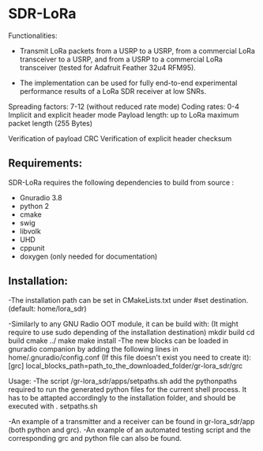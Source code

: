 # SDR-LoRa

Functionalities: 
- Transmit LoRa packets from a USRP to a USRP, from a commercial LoRa transceiver to a USRP, and from a USRP to a commercial LoRa transceiver (tested for Adafruit Feather 32u4 RFM95). 

- The implementation can be used for fully end-to-end experimental performance results of a LoRa SDR receiver at low SNRs.

Spreading factors: 7-12 (without reduced rate mode)
Coding rates: 0-4
Implicit and explicit header mode
Payload length: up to LoRa maximum packet length (255 Bytes)

Verification of payload CRC
Verification of explicit header checksum

## Requirements:
SDR-LoRa requires the following dependencies to build from source :

- Gnuradio 3.8
- python 2
- cmake
- swig
- libvolk
- UHD
- cppunit
- doxygen (only needed for documentation)

## Installation:

-The installation path can be set in CMakeLists.txt under #set destination.(default: home/lora_sdr)

-Similarly to any GNU Radio OOT module, it can be build with: (It might require to use sudo depending of the installation destination)
	mkdir build
	cd build
	cmake ../
	make
	make install
-The new blocks can be loaded in gnuradio companion by adding the following lines in home/.gnuradio/config.conf (If this file doesn't exist you need to create it):
[grc]
local_blocks_path=path_to_the_downloaded_folder/gr-lora_sdr/grc

Usage:
-The script /gr-lora_sdr/apps/setpaths.sh add the pythonpaths required to run the generated python files for the current shell process. It has to be attapted accordingly to the installation folder, and should be executed with 
	. setpaths.sh

-An example of a transmitter and a receiver can be found in gr-lora_sdr/app (both python and grc).
-An example of an automated testing script and the corresponding grc and python file can also be found.
